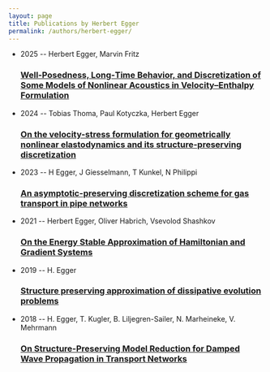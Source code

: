 ```yaml
---
layout: page
title: Publications by Herbert Egger
permalink: /authors/herbert-egger/
---
```


<ul class="post-list">
<li><span class='post-meta'>2025 -- Herbert Egger, Marvin Fritz</span><h3><a class='post-link' href='../../well-posedness-long-time-behavior-and-discretization-of-some-models-of-nonlinear-acoustics-in-velocity-enthalpy-formulation'>Well‐Posedness, Long‐Time Behavior, and Discretization of Some Models of Nonlinear Acoustics in Velocity–Enthalpy Formulation</a></h3></li>
<li><span class='post-meta'>2024 -- Tobias Thoma, Paul Kotyczka, Herbert Egger</span><h3><a class='post-link' href='../../on-the-velocity-stress-formulation-for-geometrically-nonlinear-elastodynamics-and-its-structure-preserving-discretization'>On the velocity-stress formulation for geometrically nonlinear elastodynamics and its structure-preserving discretization</a></h3></li>
<li><span class='post-meta'>2023 -- H Egger, J Giesselmann, T Kunkel, N Philippi</span><h3><a class='post-link' href='../../an-asymptotic-preserving-discretization-scheme-for-gas-transport-in-pipe-networks'>An asymptotic-preserving discretization scheme for gas transport in pipe networks</a></h3></li>
<li><span class='post-meta'>2021 -- Herbert Egger, Oliver Habrich, Vsevolod Shashkov</span><h3><a class='post-link' href='../../on-the-energy-stable-approximation-of-hamiltonian-and-gradient-systems'>On the Energy Stable Approximation of Hamiltonian and Gradient Systems</a></h3></li>
<li><span class='post-meta'>2019 -- H. Egger</span><h3><a class='post-link' href='../../structure-preserving-approximation-of-dissipative-evolution-problems'>Structure preserving approximation of dissipative evolution problems</a></h3></li>
<li><span class='post-meta'>2018 -- H. Egger, T. Kugler, B. Liljegren-Sailer, N. Marheineke, V. Mehrmann</span><h3><a class='post-link' href='../../on-structure-preserving-model-reduction-for-damped-wave-propagation-in-transport-networks'>On Structure-Preserving Model Reduction for Damped Wave Propagation in Transport Networks</a></h3></li>

</ul>

